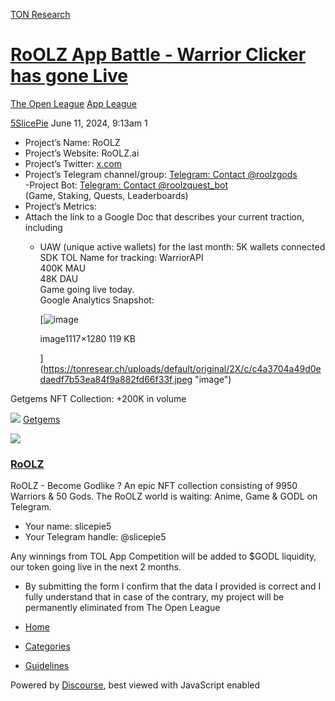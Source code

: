 [TON Research](/)

# [RoOLZ App Battle - Warrior Clicker has gone Live](/t/roolz-app-battle-warrior-clicker-has-gone-live/24830)

[The Open League](/c/the-open-league/app-leaderboard/58)  [App League](/c/the-open-league/app-leaderboard/58) 

    

[5SlicePie](https://tonresear.ch/u/5SlicePie)   June 11, 2024, 9:13am  1

*   Project’s Name: RoOLZ
*   Project’s Website: RoOLZ.ai
*   Project’s Twitter: [x.com](http://X.com/roolznft)
*   Project’s Telegram channel/group: [Telegram: Contact @roolzgods](http://t.me/roolzgods)  
    \-Project Bot: [Telegram: Contact @roolzquest\_bot](http://t.me/roolzquest_bot)  
    (Game, Staking, Quests, Leaderboards)
*   Project’s Metrics:
*   Attach the link to a Google Doc that describes your current traction, including
    *   UAW (unique active wallets) for the last month: 5K wallets connected  
        SDK TOL Name for tracking: WarriorAPI  
        400K MAU  
        48K DAU  
        Game going live today.  
        Google Analytics Snapshot:  
        
        [![image](https://tonresear.ch/uploads/default/optimized/2X/c/c4a3704a49d0edaedf7b53ea84f9a882fd66f33f_2_436x500.jpeg)
        
        image1117×1280 119 KB
        
        ](https://tonresear.ch/uploads/default/original/2X/c/c4a3704a49d0edaedf7b53ea84f9a882fd66f33f.jpeg "image")
        

Getgems NFT Collection: +200K in volume

![](https://tonresear.ch/uploads/default/original/2X/8/8e05b7d4611098f8aee3bebf2b73f20216b2f634.png) [Getgems](https://getgems.io/collection/EQCLN0mc5zJwjBAxhwtpQFlPq2nLoA5HR0pWbt5lXObX5oqa)

![](https://tonresear.ch/uploads/default/optimized/2X/9/97cb6cc8ba199a82cc715ace5672426fc64a5470_2_690x162.jpeg)

### [RoOLZ](https://getgems.io/collection/EQCLN0mc5zJwjBAxhwtpQFlPq2nLoA5HR0pWbt5lXObX5oqa)

RoOLZ - Become Godlike ? An epic NFT collection consisting of 9950 Warriors & 50 Gods. The RoOLZ world is waiting: Anime, Game & GODL on Telegram.

*   Your name: slicepie5
*   Your Telegram handle: @slicepie5

Any winnings from TOL App Competition will be added to $GODL liquidity, our token going live in the next 2 months.

*   By submitting the form I confirm that the data I provided is correct and I fully understand that in case of the contrary, my project will be permanently eliminated from The Open League

 

*   [Home](/)
*   [Categories](/categories)
*   [Guidelines](/guidelines)

Powered by [Discourse](https://www.discourse.org), best viewed with JavaScript enabled